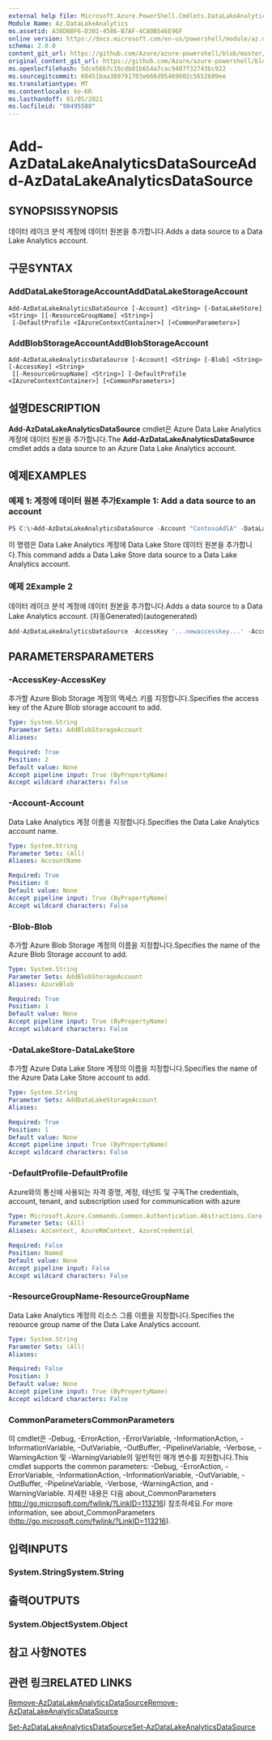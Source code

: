 ```yaml
---
external help file: Microsoft.Azure.PowerShell.Cmdlets.DataLakeAnalytics.dll-Help.xml
Module Name: Az.DataLakeAnalytics
ms.assetid: A38D8BF6-D302-4586-B7AF-4C80B546E96F
online version: https://docs.microsoft.com/en-us/powershell/module/az.datalakeanalytics/add-azdatalakeanalyticsdatasource
schema: 2.0.0
content_git_url: https://github.com/Azure/azure-powershell/blob/master/src/DataLakeAnalytics/DataLakeAnalytics/help/Add-AzDataLakeAnalyticsDataSource.md
original_content_git_url: https://github.com/Azure/azure-powershell/blob/master/src/DataLakeAnalytics/DataLakeAnalytics/help/Add-AzDataLakeAnalyticsDataSource.md
ms.openlocfilehash: 5dce56b7c18cdb81b654a7cac9407f32743bc922
ms.sourcegitcommit: 68451baa389791703e666d95469602c5652609ee
ms.translationtype: MT
ms.contentlocale: ko-KR
ms.lasthandoff: 01/05/2021
ms.locfileid: "98495588"
---
```

# <span data-ttu-id="a9cff-101">Add-AzDataLakeAnalyticsDataSource</span><span class="sxs-lookup"><span data-stu-id="a9cff-101">Add-AzDataLakeAnalyticsDataSource</span></span>

## <span data-ttu-id="a9cff-102">SYNOPSIS</span><span class="sxs-lookup"><span data-stu-id="a9cff-102">SYNOPSIS</span></span>
<span data-ttu-id="a9cff-103">데이터 레이크 분석 계정에 데이터 원본을 추가합니다.</span><span class="sxs-lookup"><span data-stu-id="a9cff-103">Adds a data source to a Data Lake Analytics account.</span></span>

## <span data-ttu-id="a9cff-104">구문</span><span class="sxs-lookup"><span data-stu-id="a9cff-104">SYNTAX</span></span>

### <span data-ttu-id="a9cff-105">AddDataLakeStorageAccount</span><span class="sxs-lookup"><span data-stu-id="a9cff-105">AddDataLakeStorageAccount</span></span>
```
Add-AzDataLakeAnalyticsDataSource [-Account] <String> [-DataLakeStore] <String> [[-ResourceGroupName] <String>]
 [-DefaultProfile <IAzureContextContainer>] [<CommonParameters>]
```

### <span data-ttu-id="a9cff-106">AddBlobStorageAccount</span><span class="sxs-lookup"><span data-stu-id="a9cff-106">AddBlobStorageAccount</span></span>
```
Add-AzDataLakeAnalyticsDataSource [-Account] <String> [-Blob] <String> [-AccessKey] <String>
 [[-ResourceGroupName] <String>] [-DefaultProfile <IAzureContextContainer>] [<CommonParameters>]
```

## <span data-ttu-id="a9cff-107">설명</span><span class="sxs-lookup"><span data-stu-id="a9cff-107">DESCRIPTION</span></span>
<span data-ttu-id="a9cff-108">**Add-AzDataLakeAnalyticsDataSource** cmdlet은 Azure Data Lake Analytics 계정에 데이터 원본을 추가합니다.</span><span class="sxs-lookup"><span data-stu-id="a9cff-108">The **Add-AzDataLakeAnalyticsDataSource** cmdlet adds a data source to an Azure Data Lake Analytics account.</span></span>

## <span data-ttu-id="a9cff-109">예제</span><span class="sxs-lookup"><span data-stu-id="a9cff-109">EXAMPLES</span></span>

### <span data-ttu-id="a9cff-110">예제 1: 계정에 데이터 원본 추가</span><span class="sxs-lookup"><span data-stu-id="a9cff-110">Example 1: Add a data source to an account</span></span>
```powershell
PS C:\>Add-AzDataLakeAnalyticsDataSource -Account "ContosoAdlA" -DataLakeStore "ContosoAdlS"
```

<span data-ttu-id="a9cff-111">이 명령은 Data Lake Analytics 계정에 Data Lake Store 데이터 원본을 추가합니다.</span><span class="sxs-lookup"><span data-stu-id="a9cff-111">This command adds a Data Lake Store data source to a Data Lake Analytics account.</span></span>

### <span data-ttu-id="a9cff-112">예제 2</span><span class="sxs-lookup"><span data-stu-id="a9cff-112">Example 2</span></span>

<span data-ttu-id="a9cff-113">데이터 레이크 분석 계정에 데이터 원본을 추가합니다.</span><span class="sxs-lookup"><span data-stu-id="a9cff-113">Adds a data source to a Data Lake Analytics account.</span></span> <span data-ttu-id="a9cff-114">(자동Generated)</span><span class="sxs-lookup"><span data-stu-id="a9cff-114">(autogenerated)</span></span>

<!-- Aladdin Generated Example -->
```powershell
Add-AzDataLakeAnalyticsDataSource -AccessKey '...newaccesskey...' -Account 'ContosoAdlA' -Blob 'AzureStorage01'
```

## <span data-ttu-id="a9cff-115">PARAMETERS</span><span class="sxs-lookup"><span data-stu-id="a9cff-115">PARAMETERS</span></span>

### <span data-ttu-id="a9cff-116">-AccessKey</span><span class="sxs-lookup"><span data-stu-id="a9cff-116">-AccessKey</span></span>
<span data-ttu-id="a9cff-117">추가할 Azure Blob Storage 계정의 액세스 키를 지정합니다.</span><span class="sxs-lookup"><span data-stu-id="a9cff-117">Specifies the access key of the Azure Blob storage account to add.</span></span>

```yaml
Type: System.String
Parameter Sets: AddBlobStorageAccount
Aliases:

Required: True
Position: 2
Default value: None
Accept pipeline input: True (ByPropertyName)
Accept wildcard characters: False
```

### <span data-ttu-id="a9cff-118">-Account</span><span class="sxs-lookup"><span data-stu-id="a9cff-118">-Account</span></span>
<span data-ttu-id="a9cff-119">Data Lake Analytics 계정 이름을 지정합니다.</span><span class="sxs-lookup"><span data-stu-id="a9cff-119">Specifies the Data Lake Analytics account name.</span></span>

```yaml
Type: System.String
Parameter Sets: (All)
Aliases: AccountName

Required: True
Position: 0
Default value: None
Accept pipeline input: True (ByPropertyName)
Accept wildcard characters: False
```

### <span data-ttu-id="a9cff-120">-Blob</span><span class="sxs-lookup"><span data-stu-id="a9cff-120">-Blob</span></span>
<span data-ttu-id="a9cff-121">추가할 Azure Blob Storage 계정의 이름을 지정합니다.</span><span class="sxs-lookup"><span data-stu-id="a9cff-121">Specifies the name of the Azure Blob Storage account to add.</span></span>

```yaml
Type: System.String
Parameter Sets: AddBlobStorageAccount
Aliases: AzureBlob

Required: True
Position: 1
Default value: None
Accept pipeline input: True (ByPropertyName)
Accept wildcard characters: False
```

### <span data-ttu-id="a9cff-122">-DataLakeStore</span><span class="sxs-lookup"><span data-stu-id="a9cff-122">-DataLakeStore</span></span>
<span data-ttu-id="a9cff-123">추가할 Azure Data Lake Store 계정의 이름을 지정합니다.</span><span class="sxs-lookup"><span data-stu-id="a9cff-123">Specifies the name of the Azure Data Lake Store account to add.</span></span>

```yaml
Type: System.String
Parameter Sets: AddDataLakeStorageAccount
Aliases:

Required: True
Position: 1
Default value: None
Accept pipeline input: True (ByPropertyName)
Accept wildcard characters: False
```

### <span data-ttu-id="a9cff-124">-DefaultProfile</span><span class="sxs-lookup"><span data-stu-id="a9cff-124">-DefaultProfile</span></span>
<span data-ttu-id="a9cff-125">Azure와의 통신에 사용되는 자격 증명, 계정, 테넌트 및 구독</span><span class="sxs-lookup"><span data-stu-id="a9cff-125">The credentials, account, tenant, and subscription used for communication with azure</span></span>

```yaml
Type: Microsoft.Azure.Commands.Common.Authentication.Abstractions.Core.IAzureContextContainer
Parameter Sets: (All)
Aliases: AzContext, AzureRmContext, AzureCredential

Required: False
Position: Named
Default value: None
Accept pipeline input: False
Accept wildcard characters: False
```

### <span data-ttu-id="a9cff-126">-ResourceGroupName</span><span class="sxs-lookup"><span data-stu-id="a9cff-126">-ResourceGroupName</span></span>
<span data-ttu-id="a9cff-127">Data Lake Analytics 계정의 리소스 그룹 이름을 지정합니다.</span><span class="sxs-lookup"><span data-stu-id="a9cff-127">Specifies the resource group name of the Data Lake Analytics account.</span></span>

```yaml
Type: System.String
Parameter Sets: (All)
Aliases:

Required: False
Position: 3
Default value: None
Accept pipeline input: True (ByPropertyName)
Accept wildcard characters: False
```

### <span data-ttu-id="a9cff-128">CommonParameters</span><span class="sxs-lookup"><span data-stu-id="a9cff-128">CommonParameters</span></span>
<span data-ttu-id="a9cff-129">이 cmdlet은 -Debug, -ErrorAction, -ErrorVariable, -InformationAction, -InformationVariable, -OutVariable, -OutBuffer, -PipelineVariable, -Verbose, -WarningAction 및 -WarningVariable의 일반적인 매개 변수를 지원합니다.</span><span class="sxs-lookup"><span data-stu-id="a9cff-129">This cmdlet supports the common parameters: -Debug, -ErrorAction, -ErrorVariable, -InformationAction, -InformationVariable, -OutVariable, -OutBuffer, -PipelineVariable, -Verbose, -WarningAction, and -WarningVariable.</span></span> <span data-ttu-id="a9cff-130">자세한 내용은 다음 about_CommonParameters http://go.microsoft.com/fwlink/?LinkID=113216) 참조하세요.</span><span class="sxs-lookup"><span data-stu-id="a9cff-130">For more information, see about_CommonParameters (http://go.microsoft.com/fwlink/?LinkID=113216).</span></span>

## <span data-ttu-id="a9cff-131">입력</span><span class="sxs-lookup"><span data-stu-id="a9cff-131">INPUTS</span></span>

### <span data-ttu-id="a9cff-132">System.String</span><span class="sxs-lookup"><span data-stu-id="a9cff-132">System.String</span></span>

## <span data-ttu-id="a9cff-133">출력</span><span class="sxs-lookup"><span data-stu-id="a9cff-133">OUTPUTS</span></span>

### <span data-ttu-id="a9cff-134">System.Object</span><span class="sxs-lookup"><span data-stu-id="a9cff-134">System.Object</span></span>
## <span data-ttu-id="a9cff-135">참고 사항</span><span class="sxs-lookup"><span data-stu-id="a9cff-135">NOTES</span></span>

## <span data-ttu-id="a9cff-136">관련 링크</span><span class="sxs-lookup"><span data-stu-id="a9cff-136">RELATED LINKS</span></span>

[<span data-ttu-id="a9cff-137">Remove-AzDataLakeAnalyticsDataSource</span><span class="sxs-lookup"><span data-stu-id="a9cff-137">Remove-AzDataLakeAnalyticsDataSource</span></span>](./Remove-AzDataLakeAnalyticsDataSource.md)

[<span data-ttu-id="a9cff-138">Set-AzDataLakeAnalyticsDataSource</span><span class="sxs-lookup"><span data-stu-id="a9cff-138">Set-AzDataLakeAnalyticsDataSource</span></span>](./Set-AzDataLakeAnalyticsDataSource.md)


